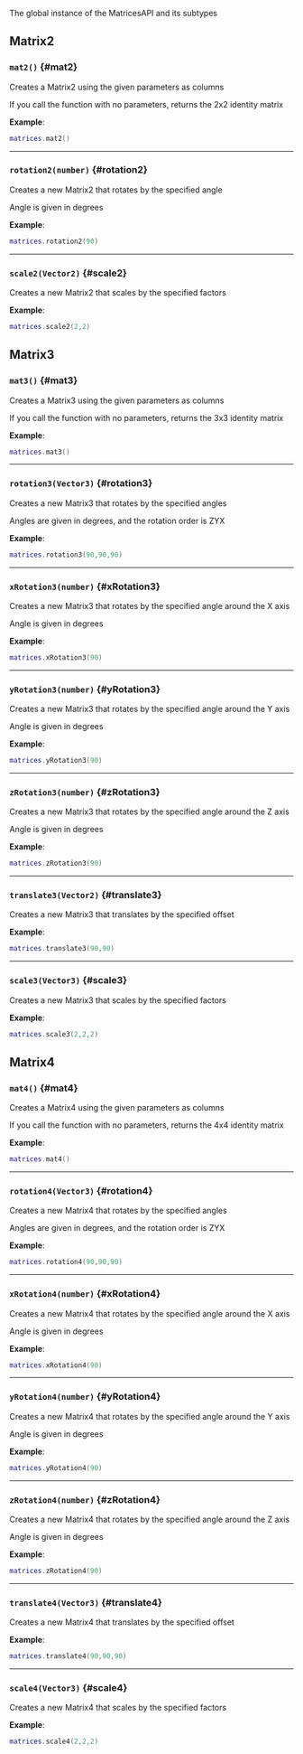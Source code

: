 The global instance of the MatricesAPI and its subtypes

## Matrix2

### `mat2()` {#mat2}

Creates a Matrix2 using the given parameters as columns

If you call the function with no parameters, returns the 2x2 identity matrix

**Example**:

```lua
matrices.mat2()
```

---

### `rotation2(number)` {#rotation2}

Creates a new Matrix2 that rotates by the specified angle

Angle is given in degrees

**Example**:

```lua
matrices.rotation2(90)
```

---

### `scale2(Vector2)` {#scale2}

Creates a new Matrix2 that scales by the specified factors

**Example**:

```lua
matrices.scale2(2,2)
```

## Matrix3

### `mat3()` {#mat3}

Creates a Matrix3 using the given parameters as columns

If you call the function with no parameters, returns the 3x3 identity matrix

**Example**:

```lua
matrices.mat3()
```

---

### `rotation3(Vector3)` {#rotation3}

Creates a new Matrix3 that rotates by the specified angles

Angles are given in degrees, and the rotation order is ZYX

**Example**:

```lua
matrices.rotation3(90,90,90)
```

---

### `xRotation3(number)` {#xRotation3}

Creates a new Matrix3 that rotates by the specified angle around the X axis

Angle is given in degrees

**Example**:

```lua
matrices.xRotation3(90)
```

---

### `yRotation3(number)` {#yRotation3}

Creates a new Matrix3 that rotates by the specified angle around the Y axis

Angle is given in degrees

**Example**:

```lua
matrices.yRotation3(90)
```

---

### `zRotation3(number)` {#zRotation3}

Creates a new Matrix3 that rotates by the specified angle around the Z axis

Angle is given in degrees

**Example**:

```lua
matrices.zRotation3(90)
```

---

### `translate3(Vector2)` {#translate3}

Creates a new Matrix3 that translates by the specified offset

**Example**:

```lua
matrices.translate3(90,90)
```

---

### `scale3(Vector3)` {#scale3}

Creates a new Matrix3 that scales by the specified factors

**Example**:

```lua
matrices.scale3(2,2,2)
```

## Matrix4

### `mat4()` {#mat4}

Creates a Matrix4 using the given parameters as columns

If you call the function with no parameters, returns the 4x4 identity matrix

**Example**:

```lua
matrices.mat4()
```

---

### `rotation4(Vector3)` {#rotation4}

Creates a new Matrix4 that rotates by the specified angles

Angles are given in degrees, and the rotation order is ZYX

**Example**:

```lua
matrices.rotation4(90,90,90)
```

---



### `xRotation4(number)` {#xRotation4}

Creates a new Matrix4 that rotates by the specified angle around the X axis

Angle is given in degrees

**Example**:

```lua
matrices.xRotation4(90)
```

---

### `yRotation4(number)` {#yRotation4}

Creates a new Matrix4 that rotates by the specified angle around the Y axis

Angle is given in degrees

**Example**:

```lua
matrices.yRotation4(90)
```

---


### `zRotation4(number)` {#zRotation4}

Creates a new Matrix4 that rotates by the specified angle around the Z axis

Angle is given in degrees

**Example**:

```lua
matrices.zRotation4(90)
```

---

### `translate4(Vector3)` {#translate4}

Creates a new Matrix4 that translates by the specified offset

**Example**:

```lua
matrices.translate4(90,90,90)
```

---

### `scale4(Vector3)` {#scale4}

Creates a new Matrix4 that scales by the specified factors

**Example**:

```lua
matrices.scale4(2,2,2)
```
